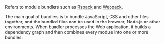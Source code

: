 Refers to module bundlers such as [Rspack](https://www.rspack.dev/) and [Webpack](https://webpack.js.org/).

The main goal of bundlers is to bundle JavaScript, CSS and other files together, and the bundled files can be used in the browser, Node.js or other environments. When bundler processes the Web application, it builds a dependency graph and then combines every module into one or more bundles.

